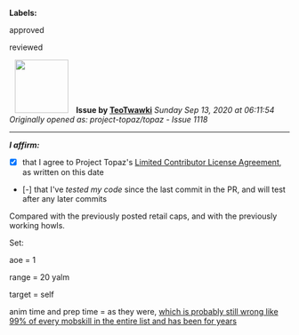**Labels:**

approved

reviewed



<a href="https://github.com/TeoTwawki"><img src="https://avatars0.githubusercontent.com/u/6871475?v=4" width="96" height="96" hspace="10"></img></a> **Issue by [TeoTwawki](https://github.com/TeoTwawki)**
_Sunday Sep 13, 2020 at 06:11:54_
_Originally opened as: project-topaz/topaz - Issue 1118_

----

<!-- place 'x' mark between square [] brackets to affirm: -->
**_I affirm:_**
- [x] that I agree to Project Topaz's [Limited Contributor License Agreement](http://project-topaz.com/blob/release/CONTRIBUTOR_AGREEMENT.md), as written on this date
- [-] that I've _tested my code_ since the last commit in the PR, and will test after any later commits

Compared with the previously posted retail caps, and with the previously working howls.

Set:
aoe = 1
range = 20 yalm
target = self
anim time and prep time = as they were, [which is probably still wrong like 99% of every mobskill in the entire list and has been for years](https://github.com/project-topaz/topaz/issues/309)
